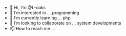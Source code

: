 - 👋 Hi, I’m @L-oaks
- 👀 I’m interested in ... programming
- 🌱 I’m currently learning ... php
- 💞️ I’m looking to collaborate on ... system developments
- 📫 How to reach me ... 

<!---
L-oaks/L-oaks is a ✨ special ✨ repository because its `README.md` (this file) appears on your GitHub profile.
You can click the Preview link to take a look at your changes.
--->
